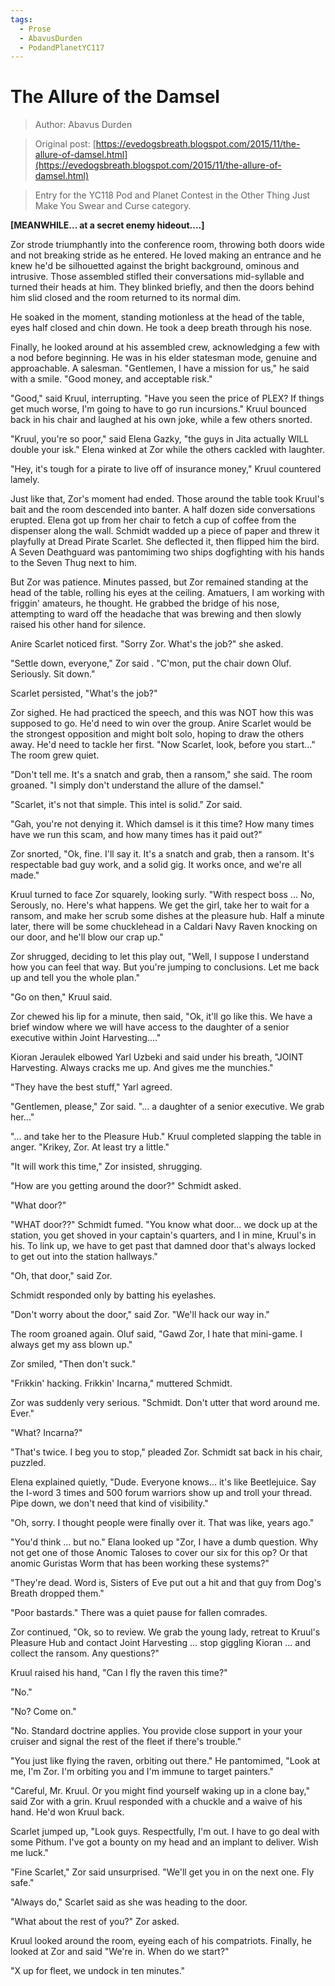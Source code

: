 ```yaml
---
tags:
  - Prose
  - AbavusDurden
  - PodandPlanetYC117
---
```


# The Allure of the Damsel

> Author: Abavus Durden

> Original post: [https://evedogsbreath.blogspot.com/2015/11/the-allure-of-damsel.html](https://evedogsbreath.blogspot.com/2015/11/the-allure-of-damsel.html)

> Entry for the YC118 Pod and Planet Contest in the Other Thing Just Make You Swear and Curse category.


**[MEANWHILE... at a secret enemy hideout....]**

Zor strode triumphantly into the conference room, throwing both doors wide and not breaking stride as he entered.  He loved making an entrance and he knew he'd be silhouetted against the bright background, ominous and intrusive.  Those assembled stifled their conversations mid-syllable and turned their heads at him.  They blinked briefly, and then the doors behind him slid closed and the room returned to its normal dim.

He soaked in the moment, standing motionless at the head of the table, eyes half closed and chin down.  He took a deep breath through his nose.

Finally, he looked around at his assembled crew, acknowledging a few with a nod before beginning.  He was in his elder statesman mode, genuine and approachable. A salesman.  "Gentlemen, I have a mission for us," he said with a smile.  "Good money, and acceptable risk."

"Good," said Kruul, interrupting.  "Have you seen the price of PLEX?  If things get much worse, I'm going to have to go run incursions."  Kruul bounced back in his chair and laughed at his own joke, while a few others snorted.

"Kruul, you're so poor," said Elena Gazky, "the guys in Jita actually WILL double your isk."  Elena winked at Zor while the others cackled with laughter.

"Hey, it's tough for a pirate to live off of insurance money," Kruul countered lamely.

Just like that, Zor's moment had ended.  Those around the table took Kruul's bait and the room descended into banter.  A half dozen side conversations erupted.  Elena got up from her chair to fetch a cup of coffee from the dispenser along the wall.  Schmidt wadded up a piece of paper and threw it playfully at Dread Pirate Scarlet.  She deflected it, then flipped him the bird.  A Seven Deathguard was pantomiming two ships dogfighting with  his hands to the Seven Thug next to him.

But Zor was patience.  Minutes passed, but Zor remained standing at the head of the table, rolling his eyes at the ceiling.  Amatuers, I am working with friggin' amateurs, he thought.  He grabbed the bridge of his nose, attempting to ward off the headache that was brewing and then slowly raised his other hand for silence.

Anire Scarlet noticed first.  "Sorry Zor.  What's the job?" she asked.

"Settle down, everyone," Zor said .  "C'mon, put the chair down Oluf.  Seriously. Sit down."

Scarlet persisted, "What's the job?"

Zor sighed.  He had practiced the speech, and this was NOT how this was supposed to go. He'd need to win over the group.  Anire Scarlet would be the strongest opposition and might bolt solo, hoping to draw the others away. He'd need to tackle her first.  "Now Scarlet, look, before you start..."  The room grew quiet.

"Don't tell me.  It's a snatch and grab, then a ransom," she said. The room groaned.  "I simply don't understand the allure of the damsel."

"Scarlet, it's not that simple.  This intel is solid." Zor said.

"Gah, you're not denying it.  Which damsel is it this time?  How many times have we run this scam, and how many times has it paid out?"

Zor snorted, "Ok, fine.  I'll say it.  It's a snatch and grab, then a ransom.  It's respectable bad guy work, and a solid gig.  It works once, and we're all made."

Kruul turned to face Zor squarely, looking surly.  "With respect boss ... No, Serously, no. Here's what happens.  We get the girl, take her to wait for a ransom, and make her scrub some dishes at the pleasure hub.  Half a minute later, there will be some chucklehead in a Caldari Navy Raven knocking on our door, and he'll blow our crap up."

Zor shrugged, deciding to let this play out, "Well, I suppose I understand how you can feel that way.  But you're jumping to conclusions. Let me back up and tell you the whole plan."

"Go on then," Kruul said.

Zor chewed his lip for a minute, then said, "Ok, it'll go like this.  We have a brief window where we will have access to the daughter of a senior executive within Joint Harvesting...."

Kioran Jeraulek elbowed Yarl Uzbeki and said under his breath,  "JOINT Harvesting.  Always cracks me up.  And gives me the munchies."

"They have the best stuff," Yarl agreed.

"Gentlemen, please," Zor said.  "... a daughter of a senior executive.  We grab her..."

"... and take her to the Pleasure Hub." Kruul completed slapping the table in anger.  "Krikey, Zor. At least try a little."

"It will work this time," Zor insisted, shrugging.

"How are you getting around the door?" Schmidt asked.

"What door?"

"WHAT door??" Schmidt fumed. "You know what door... we dock up at the station, you get shoved in your captain's quarters, and I in mine, Kruul's in his.  To link up, we have to get past that damned door that's always locked to get out into the station hallways."

"Oh, that door," said Zor.

Schmidt responded only by batting his eyelashes.

"Don't worry about the door," said Zor.  "We'll hack our way in."

The room groaned again. Oluf said, "Gawd Zor, I hate that mini-game. I always get my ass blown up."

Zor smiled, "Then don't suck."

"Frikkin' hacking.  Frikkin' Incarna," muttered Schmidt.

Zor was suddenly very serious.  "Schmidt. Don't utter that word around me. Ever."

"What? Incarna?"

"That's twice. I beg you to stop," pleaded Zor.  Schmidt sat back in his chair, puzzled.

Elena explained quietly, "Dude. Everyone knows... it's like Beetlejuice.  Say the I-word 3 times and 500 forum warriors show up and troll your thread. Pipe down, we don't need that kind of visibility."

"Oh, sorry.  I thought people were finally over it.  That was like, years ago."

"You'd think ... but no."  Elana looked up "Zor, I have a dumb question.  Why not get one of those Anomic Taloses to cover our six for this op?  Or that anomic Guristas Worm that has been working these systems?"

"They're dead. Word is, Sisters of Eve put out a hit and that guy from Dog's Breath dropped them."

"Poor bastards."  There was a quiet pause for fallen comrades.

Zor continued,  "Ok, so to review.  We grab the young lady, retreat to Kruul's Pleasure Hub and contact Joint Harvesting ... stop giggling Kioran ... and collect the ransom.  Any questions?"

Kruul raised his hand, "Can I fly the raven this time?"

"No."

"No? Come on."

"No. Standard doctrine applies.  You provide close support in your your cruiser and signal the rest of the fleet if there's trouble."

"You just like flying the raven, orbiting out there."  He pantomimed, "Look at me, I'm Zor. I'm orbiting you and I'm immune to target painters."

"Careful, Mr. Kruul.  Or you might find yourself waking up in a clone bay," said Zor with a grin.  Kruul responded with a chuckle and a waive of his hand.  He'd won Kruul back.

Scarlet jumped up, "Look guys. Respectfully, I'm out.  I have to go deal with some Pithum.  I've got a bounty on my head and an implant to deliver.  Wish me luck."

"Fine Scarlet," Zor said unsurprised. "We'll get you in on the next one.  Fly safe."

"Always do," Scarlet said as she was heading to the door.

"What about the rest of you?" Zor asked.

Kruul looked around the room, eyeing each of his compatriots.  Finally, he looked at Zor and said "We're in.  When do we start?"

"X up for fleet, we undock in ten minutes."